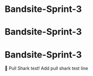 ﻿# Bandsite-Sprint-3
# Bandsite-Sprint-3
# Bandsite-Sprint-3
🦈 Pull Shark test!
Add pull shark test line
